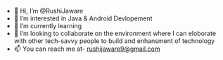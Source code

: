 - 👋 Hi, I’m @RushiJaware
- 👀 I’m interested in Java & Android Devlopement
- 🌱 I’m currently learning 
- 💞️ I’m looking to collaborate on the environment where I can eloborate with other tech-savvy people to build and enhansment of technology
- 📫 You can reach me at- rushijaware9@gmail.com 

<!---
RushiJaware/RushiJaware is a ✨ special ✨ repository because its `README.md` (this file) appears on your GitHub profile.
You can click the Preview link to take a look at your changes.
--->
